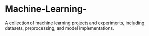 # Machine-Learning-
A collection of machine learning projects and experiments, including datasets, preprocessing, and model implementations.
